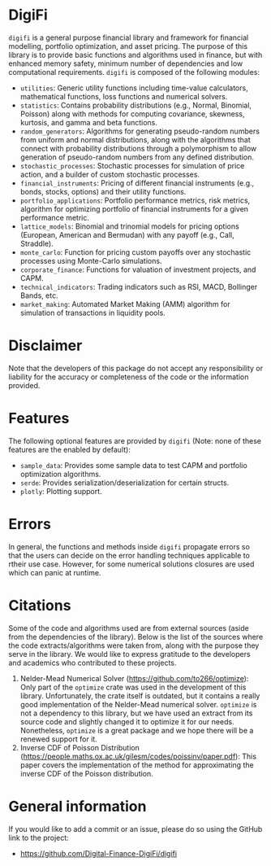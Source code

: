 # DigiFi

`digifi` is a general purpose financial library and framework for financial modelling, portfolio optimization, and asset pricing. The purpose of
this library is to provide basic functions and algorithms used in finance, but with enhanced memory safety, minimum number of dependencies and
low computational requirements. `digifi` is composed of the following modules:

- `utilities`: Generic utility functions including time-value calculators, mathematical functions, loss functions and numerical solvers.
- `statistics`: Contains probability distributions (e.g., Normal, Binomial, Poisson) along with methods for computing covariance, skewness, kurtosis, and
gamma and beta functions.
- `random_generators`: Algorithms for generating pseudo-random numbers from uniform and normal distributions, along with the algorithms that connect
with probability distributions through a polymorphism to allow generation of pseudo-random numbers from any defined distribution.
- `stochastic_processes`: Stochastic processes for simulation of price action, and a builder of custom stochastic processes.
- `financial_instruments`: Pricing of different financial instruments (e.g., bonds, stocks, options) and their utility functions.
- `portfolio_applications`: Portfolio performance metrics, risk metrics, algorithm for optimizing portfolio of financial instruments for a given
performance metric.
- `lattice_models`: Binomial and trinomial models for pricing options (European, American and Bermudan) with any payoff (e.g., Call, Straddle).
- `monte_carlo`: Function for pricing custom payoffs over any stochastic processes using Monte-Carlo simulations.
- `corporate_finance`: Functions for valuation of investment projects, and CAPM.
- `technical_indicators`: Trading indicators such as RSI, MACD, Bollinger Bands, etc.
- `market_making`: Automated Market Making (AMM) algorithm for simulation of transactions in liquidity pools.

# Disclaimer

Note that the developers of this package do not accept any responsibility or liability for the accuracy or completeness of the code or the information provided.

# Features

The following optional features are provided by `digifi` (Note: none of these features are the enabled by default):

- `sample_data`: Provides some sample data to test CAPM and portfolio optimization algorithms.
- `serde`: Provides serialization/deserialization for certain structs.
- `plotly`: Plotting support.

# Errors

In general, the functions and methods inside `digifi` propagate errors so that the users can decide on the error handling techniques applicable to
rtheir use case. However, for some numerical solutions closures are used which can panic at runtime.

# Citations

Some of the code and algorithms used are from external sources (aside from the dependencies of the library). Below is the list of the sources where
the code extracts/algorithms were taken from, along with the purpose they serve in the library. We would like to express gratitude to the developers
and academics who contributed to these projects.

1. Nelder-Mead Numerical Solver (<https://github.com/to266/optimize>): Only part of the `optimize` crate was used in the development of this library.
Unfortunately, the crate itself is outdated, but it contains a really good implementation of the Nelder-Mead numerical solver. `optimize` is not a
dependency to this library, but we have used an extract from its source code and slightly changed it to optimize it for our needs.
Nonetheless, `optimize` is a great package and we hope there will be a renewed support for it.
2. Inverse CDF of Poisson Distribution (<https://people.maths.ox.ac.uk/gilesm/codes/poissinv/paper.pdf>): This paper covers the implementation of the
method for approximating the inverse CDF of the Poisson distribution.

# General information
If you would like to add a commit or an issue, please do so using the GitHub link to the project:
- <https://github.com/Digital-Finance-DigiFi/digifi>